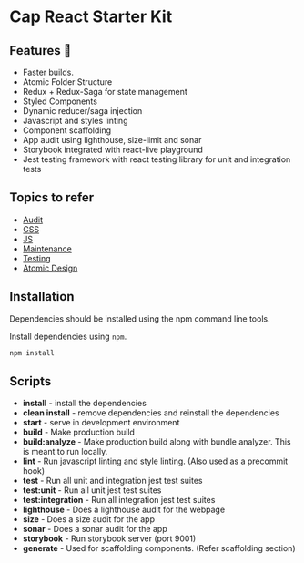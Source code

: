 # Cap React Starter Kit

## Features 🎉

* Faster builds.
* Atomic Folder Structure
* Redux + Redux-Saga for state management
* Styled Components
* Dynamic reducer/saga injection
* Javascript and styles linting
* Component scaffolding
* App audit using lighthouse, size-limit and sonar
* Storybook integrated with react-live playground
* Jest testing framework with react testing library for unit and integration tests

## Topics to refer

* [Audit](docs/audit/README.md)
* [CSS](docs/css/README.md)
* [JS](docs/js/README.md)
* [Maintenance](docs/maintenance/README.md)
* [Testing](docs/testing/README.md)
* [Atomic Design](http://bradfrost.com/blog/post/atomic-web-design/)

## Installation

Dependencies should be installed using the npm
command line tools.

Install dependencies using `npm`.

```sh
npm install
```

## Scripts

* **install** - install the dependencies
* **clean install** - remove dependencies and reinstall the dependencies
* **start** - serve in development environment
* **build** - Make production build
* **build:analyze** - Make production build along with bundle analyzer. This is meant to run locally.
* **lint** - Run javascript linting and style linting. (Also used as a precommit hook)
* **test** - Run all unit and integration jest test suites
* **test:unit** - Run all unit jest test suites
* **test:integration** - Run all integration jest test suites
* **lighthouse** - Does a lighthouse audit for the webpage
* **size** - Does a size audit for the app
* **sonar** - Does a sonar audit for the app
* **storybook** - Run storybook server (port 9001)
* **generate** - Used for scaffolding components. (Refer scaffolding section)

